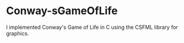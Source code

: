 # Conway-sGameOfLife
I implemented Conway's Game of Life in C using the CSFML library for graphics.
